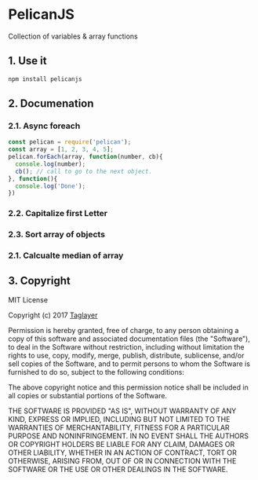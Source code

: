 # PelicanJS
Collection of variables &amp; array functions

## 1. Use it
```bash
npm install pelicanjs
```

## 2. Documenation
### 2.1. Async foreach
```js
const pelican = require('pelican');
const array = [1, 2, 3, 4, 5];
pelican.forEach(array, function(number, cb){
  console.log(number);
  cb(); // call to go to the next object.
}, function(){
  console.log('Done');
})
```

### 2.2. Capitalize first Letter
### 2.3. Sort array of objects
### 2.1. Calcualte median of array


## 3. Copyright
MIT License

Copyright (c) 2017 [Taglayer](https://taglayer.com)

Permission is hereby granted, free of charge, to any person obtaining a copy
of this software and associated documentation files (the "Software"), to deal
in the Software without restriction, including without limitation the rights
to use, copy, modify, merge, publish, distribute, sublicense, and/or sell
copies of the Software, and to permit persons to whom the Software is
furnished to do so, subject to the following conditions:

The above copyright notice and this permission notice shall be included in all
copies or substantial portions of the Software.

THE SOFTWARE IS PROVIDED "AS IS", WITHOUT WARRANTY OF ANY KIND, EXPRESS OR
IMPLIED, INCLUDING BUT NOT LIMITED TO THE WARRANTIES OF MERCHANTABILITY,
FITNESS FOR A PARTICULAR PURPOSE AND NONINFRINGEMENT. IN NO EVENT SHALL THE
AUTHORS OR COPYRIGHT HOLDERS BE LIABLE FOR ANY CLAIM, DAMAGES OR OTHER
LIABILITY, WHETHER IN AN ACTION OF CONTRACT, TORT OR OTHERWISE, ARISING FROM,
OUT OF OR IN CONNECTION WITH THE SOFTWARE OR THE USE OR OTHER DEALINGS IN THE
SOFTWARE.
